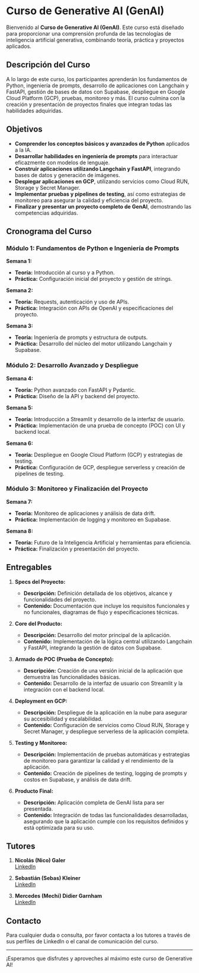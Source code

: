 # Curso de Generative AI (GenAI)

Bienvenido al **Curso de Generative AI (GenAI)**. Este curso está diseñado para proporcionar una comprensión profunda de las tecnologías de inteligencia artificial generativa, combinando teoría, práctica y proyectos aplicados.

## Descripción del Curso

A lo largo de este curso, los participantes aprenderán los fundamentos de Python, ingeniería de prompts, desarrollo de aplicaciones con Langchain y FastAPI, gestión de bases de datos con Supabase, despliegue en Google Cloud Platform (GCP), pruebas, monitoreo y más. El curso culmina con la creación y presentación de proyectos finales que integran todas las habilidades adquiridas.

## Objetivos

- **Comprender los conceptos básicos y avanzados de Python** aplicados a la IA.
- **Desarrollar habilidades en ingeniería de prompts** para interactuar eficazmente con modelos de lenguaje.
- **Construir aplicaciones utilizando Langchain y FastAPI**, integrando bases de datos y generación de imágenes.
- **Desplegar aplicaciones en GCP**, utilizando servicios como Cloud RUN, Storage y Secret Manager.
- **Implementar pruebas y pipelines de testing**, así como estrategias de monitoreo para asegurar la calidad y eficiencia del proyecto.
- **Finalizar y presentar un proyecto completo de GenAI**, demostrando las competencias adquiridas.

## Cronograma del Curso

### Módulo 1: Fundamentos de Python e Ingeniería de Prompts
**Semana 1:**
- **Teoría:** Introducción al curso y a Python.
- **Práctica:** Configuración inicial del proyecto y gestión de strings.

**Semana 2:**
- **Teoría:** Requests, autenticación y uso de APIs.
- **Práctica:** Integración con APIs de OpenAI y especificaciones del proyecto.

**Semana 3:**
- **Teoría:** Ingeniería de prompts y estructura de outputs.
- **Práctica:** Desarrollo del núcleo del motor utilizando Langchain y Supabase.

### Módulo 2: Desarrollo Avanzado y Despliegue
**Semana 4:**
- **Teoría:** Python avanzado con FastAPI y Pydantic.
- **Práctica:** Diseño de la API y backend del proyecto.

**Semana 5:**
- **Teoría:** Introducción a Streamlit y desarrollo de la interfaz de usuario.
- **Práctica:** Implementación de una prueba de concepto (POC) con UI y backend local.

**Semana 6:**
- **Teoría:** Despliegue en Google Cloud Platform (GCP) y estrategias de testing.
- **Práctica:** Configuración de GCP, despliegue serverless y creación de pipelines de testing.

### Módulo 3: Monitoreo y Finalización del Proyecto
**Semana 7:**
- **Teoría:** Monitoreo de aplicaciones y análisis de data drift.
- **Práctica:** Implementación de logging y monitoreo en Supabase.

**Semana 8:**
- **Teoría:** Futuro de la Inteligencia Artificial y herramientas para eficiencia.
- **Práctica:** Finalización y presentación del proyecto.

## Entregables

1. **Specs del Proyecto:**
   - **Descripción:** Definición detallada de los objetivos, alcance y funcionalidades del proyecto.
   - **Contenido:** Documentación que incluye los requisitos funcionales y no funcionales, diagramas de flujo y especificaciones técnicas.

2. **Core del Producto:**
   - **Descripción:** Desarrollo del motor principal de la aplicación.
   - **Contenido:** Implementación de la lógica central utilizando Langchain y FastAPI, integrando la gestión de datos con Supabase.

3. **Armado de POC (Prueba de Concepto):**
   - **Descripción:** Creación de una versión inicial de la aplicación que demuestra las funcionalidades básicas.
   - **Contenido:** Desarrollo de la interfaz de usuario con Streamlit y la integración con el backend local.

4. **Deployment en GCP:**
   - **Descripción:** Despliegue de la aplicación en la nube para asegurar su accesibilidad y escalabilidad.
   - **Contenido:** Configuración de servicios como Cloud RUN, Storage y Secret Manager, y despliegue serverless de la aplicación completa.

5. **Testing y Monitoreo:**
   - **Descripción:** Implementación de pruebas automáticas y estrategias de monitoreo para garantizar la calidad y el rendimiento de la aplicación.
   - **Contenido:** Creación de pipelines de testing, logging de prompts y costos en Supabase, y análisis de data drift.

6. **Producto Final:**
   - **Descripción:** Aplicación completa de GenAI lista para ser presentada.
   - **Contenido:** Integración de todas las funcionalidades desarrolladas, asegurando que la aplicación cumple con los requisitos definidos y está optimizada para su uso.

## Tutores

1. **Nicolás (Nico) Galer**  
   [LinkedIn](https://www.linkedin.com/in/nico-galer/)

2. **Sebastián (Sebas) Kleiner**  
   [LinkedIn](https://www.linkedin.com/in/sebastiankleiner/)

3. **Mercedes (Mechi) Didier Garnham**  
   [LinkedIn](https://www.linkedin.com/in/mercedes-didier-garnham/)

## Contacto

Para cualquier duda o consulta, por favor contacta a los tutores a través de sus perfiles de LinkedIn o el canal de comunicación del curso.

---

¡Esperamos que disfrutes y aproveches al máximo este curso de Generative AI!

